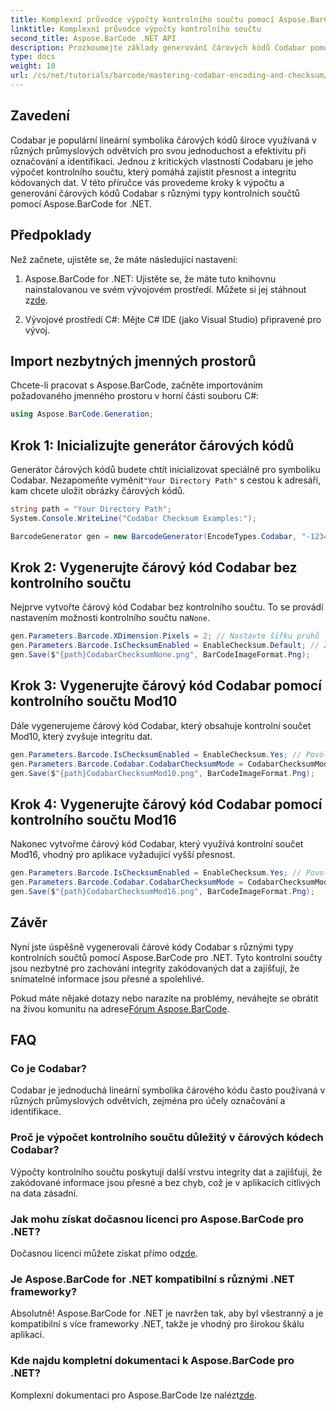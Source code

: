 ```yaml
---
title: Komplexní průvodce výpočty kontrolního součtu pomocí Aspose.BarCode
linktitle: Komplexní průvodce výpočty kontrolního součtu
second_title: Aspose.BarCode .NET API
description: Prozkoumejte základy generování čárových kódů Codabar pomocí Aspose.BarCode pro .NET. Tento průvodce krok za krokem popisuje, jak vytvořit čárové kódy s kontrolními součty a bez nich, čímž se zvýší integrita a přesnost dat.
type: docs
weight: 10
url: /cs/net/tutorials/barcode/mastering-codabar-encoding-and-checksum/guide-to-checksum-calculation/
---
```

## Zavedení

Codabar je populární lineární symbolika čárových kódů široce využívaná v různých průmyslových odvětvích pro svou jednoduchost a efektivitu při označování a identifikaci. Jednou z kritických vlastností Codabaru je jeho výpočet kontrolního součtu, který pomáhá zajistit přesnost a integritu kódovaných dat. V této příručce vás provedeme kroky k výpočtu a generování čárových kódů Codabar s různými typy kontrolních součtů pomocí Aspose.BarCode for .NET.

## Předpoklady

Než začnete, ujistěte se, že máte následující nastavení:

1.  Aspose.BarCode for .NET: Ujistěte se, že máte tuto knihovnu nainstalovanou ve svém vývojovém prostředí. Můžete si jej stáhnout z[zde](https://releases.aspose.com/barcode/net/).
   
2. Vývojové prostředí C#: Mějte C# IDE (jako Visual Studio) připravené pro vývoj.


## Import nezbytných jmenných prostorů

Chcete-li pracovat s Aspose.BarCode, začněte importováním požadovaného jmenného prostoru v horní části souboru C#:

```csharp
using Aspose.BarCode.Generation;
```

## Krok 1: Inicializujte generátor čárových kódů

 Generátor čárových kódů budete chtít inicializovat speciálně pro symboliku Codabar. Nezapomeňte vyměnit`"Your Directory Path"` s cestou k adresáři, kam chcete uložit obrázky čárových kódů.

```csharp
string path = "Your Directory Path";
System.Console.WriteLine("Codabar Checksum Examples:");

BarcodeGenerator gen = new BarcodeGenerator(EncodeTypes.Codabar, "-12345-");
```

## Krok 2: Vygenerujte čárový kód Codabar bez kontrolního součtu

 Nejprve vytvořte čárový kód Codabar bez kontrolního součtu. To se provádí nastavením možnosti kontrolního součtu na`None`.

```csharp
gen.Parameters.Barcode.XDimension.Pixels = 2; // Nastavte šířku pruhů
gen.Parameters.Barcode.IsChecksumEnabled = EnableChecksum.Default; // Žádný kontrolní součet
gen.Save($"{path}CodabarChecksumNone.png", BarCodeImageFormat.Png);
```

## Krok 3: Vygenerujte čárový kód Codabar pomocí kontrolního součtu Mod10

Dále vygenerujeme čárový kód Codabar, který obsahuje kontrolní součet Mod10, který zvyšuje integritu dat.

```csharp
gen.Parameters.Barcode.IsChecksumEnabled = EnableChecksum.Yes; // Povolit kontrolní součet
gen.Parameters.Barcode.Codabar.CodabarChecksumMode = CodabarChecksumMode.Mod10; // Nastavit Mod10
gen.Save($"{path}CodabarChecksumMod10.png", BarCodeImageFormat.Png);
```

## Krok 4: Vygenerujte čárový kód Codabar pomocí kontrolního součtu Mod16

Nakonec vytvořme čárový kód Codabar, který využívá kontrolní součet Mod16, vhodný pro aplikace vyžadující vyšší přesnost.

```csharp
gen.Parameters.Barcode.IsChecksumEnabled = EnableChecksum.Yes; // Povolit kontrolní součet
gen.Parameters.Barcode.Codabar.CodabarChecksumMode = CodabarChecksumMode.Mod16; // Set Mod16
gen.Save($"{path}CodabarChecksumMod16.png", BarCodeImageFormat.Png);
```

## Závěr

Nyní jste úspěšně vygenerovali čárové kódy Codabar s různými typy kontrolních součtů pomocí Aspose.BarCode pro .NET. Tyto kontrolní součty jsou nezbytné pro zachování integrity zakódovaných dat a zajišťují, že snímatelné informace jsou přesné a spolehlivé.

Pokud máte nějaké dotazy nebo narazíte na problémy, neváhejte se obrátit na živou komunitu na adrese[Fórum Aspose.BarCode](https://forum.aspose.com/c/barcode/13).

## FAQ

### Co je Codabar?

Codabar je jednoduchá lineární symbolika čárového kódu často používaná v různých průmyslových odvětvích, zejména pro účely označování a identifikace.

### Proč je výpočet kontrolního součtu důležitý v čárových kódech Codabar?

Výpočty kontrolního součtu poskytují další vrstvu integrity dat a zajišťují, že zakódované informace jsou přesné a bez chyb, což je v aplikacích citlivých na data zásadní.

### Jak mohu získat dočasnou licenci pro Aspose.BarCode pro .NET?

 Dočasnou licenci můžete získat přímo od[zde](https://purchase.conholdate.com/temporary-license/).

### Je Aspose.BarCode for .NET kompatibilní s různými .NET frameworky?

Absolutně! Aspose.BarCode for .NET je navržen tak, aby byl všestranný a je kompatibilní s více frameworky .NET, takže je vhodný pro širokou škálu aplikací.

### Kde najdu kompletní dokumentaci k Aspose.BarCode pro .NET?

Komplexní dokumentaci pro Aspose.BarCode lze nalézt[zde](https://reference.aspose.com/barcode/net/).